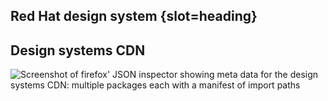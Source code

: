 ## Red Hat design system {slot=heading}

## Design systems CDN

<img alt="Screenshot of firefox' JSON inspector showing meta data for the design systems CDN: multiple packages each with a manifest of import paths"
     src="cdn-meta.png">
